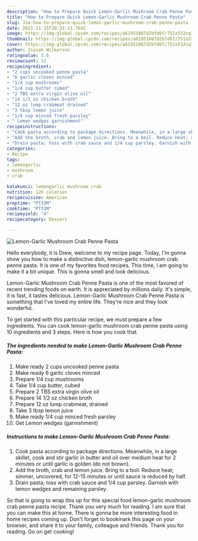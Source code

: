 ```yaml
---
description: "How to Prepare Quick Lemon-Garlic Mushroom Crab Penne Pasta"
title: "How to Prepare Quick Lemon-Garlic Mushroom Crab Penne Pasta"
slug: 314-how-to-prepare-quick-lemon-garlic-mushroom-crab-penne-pasta
date: 2021-11-15T20:33:13.764Z
image: https://img-global.cpcdn.com/recipes/a61951087d2bfd6f/751x532cq70/lemon-garlic-mushroom-crab-penne-pasta-recipe-main-photo.jpg
thumbnail: https://img-global.cpcdn.com/recipes/a61951087d2bfd6f/751x532cq70/lemon-garlic-mushroom-crab-penne-pasta-recipe-main-photo.jpg
cover: https://img-global.cpcdn.com/recipes/a61951087d2bfd6f/751x532cq70/lemon-garlic-mushroom-crab-penne-pasta-recipe-main-photo.jpg
author: Isaiah Wilkerson
ratingvalue: 3.6
reviewcount: 12
recipeingredient:
- "2 cups uncooked penne pasta"
- "6 garlic cloves minced"
- "1/4 cup mushrooms"
- "1/4 cup butter cubed"
- "2 TBS extra virgin olive oil"
- "14 1/2 oz chicken broth"
- "12 oz lump crabmeat drained"
- "3 tbsp lemon juice"
- "1/4 cup minced fresh parsley"
- " Lemon wedges garnishment"
recipeinstructions:
- "Cook pasta according to package directions. Meanwhile, in a large skillet, cook and stir garlic in butter and oil over medium heat for 2 minutes or until garlic is golden (do not brown)."
- "Add the broth, crab and lemon juice. Bring to a boil. Reduce heat; simmer, uncovered, for 12-15 minutes or until sauce is reduced by half."
- "Drain pasta; toss with crab sauce and 1/4 cup parsley. Garnish with lemon wedges and remaining parsley."
categories:
- Recipe
tags:
- lemongarlic
- mushroom
- crab

katakunci: lemongarlic mushroom crab 
nutrition: 126 calories
recipecuisine: American
preptime: "PT33M"
cooktime: "PT33M"
recipeyield: "4"
recipecategory: Dessert

---
```



![Lemon-Garlic Mushroom Crab Penne Pasta](https://img-global.cpcdn.com/recipes/a61951087d2bfd6f/751x532cq70/lemon-garlic-mushroom-crab-penne-pasta-recipe-main-photo.jpg)

Hello everybody, it is Drew, welcome to my recipe page. Today, I'm gonna show you how to make a distinctive dish, lemon-garlic mushroom crab penne pasta. It is one of my favorites food recipes. This time, I am going to make it a bit unique. This is gonna smell and look delicious.



Lemon-Garlic Mushroom Crab Penne Pasta is one of the most favored of recent trending foods on earth. It is appreciated by millions daily. It's simple, it is fast, it tastes delicious. Lemon-Garlic Mushroom Crab Penne Pasta is something that I've loved my entire life. They're nice and they look wonderful.


To get started with this particular recipe, we must prepare a few ingredients. You can cook lemon-garlic mushroom crab penne pasta using 10 ingredients and 3 steps. Here is how you cook that.

<!--inarticleads1-->

##### The ingredients needed to make Lemon-Garlic Mushroom Crab Penne Pasta:

1. Make ready 2 cups uncooked penne pasta
1. Make ready 6 garlic cloves minced
1. Prepare 1/4 cup mushrooms
1. Take 1/4 cup butter, cubed
1. Prepare 2 TBS extra virgin olive oil
1. Prepare 14 1/2 oz chicken broth
1. Prepare 12 oz lump crabmeat, drained
1. Take 3 tbsp lemon juice
1. Make ready 1/4 cup minced fresh parsley
1. Get  Lemon wedges (garnishment)




<!--inarticleads2-->

##### Instructions to make Lemon-Garlic Mushroom Crab Penne Pasta:

1. Cook pasta according to package directions. Meanwhile, in a large skillet, cook and stir garlic in butter and oil over medium heat for 2 minutes or until garlic is golden (do not brown).
1. Add the broth, crab and lemon juice. Bring to a boil. Reduce heat; simmer, uncovered, for 12-15 minutes or until sauce is reduced by half.
1. Drain pasta; toss with crab sauce and 1/4 cup parsley. Garnish with lemon wedges and remaining parsley.




So that is going to wrap this up for this special food lemon-garlic mushroom crab penne pasta recipe. Thank you very much for reading. I am sure that you can make this at home. There is gonna be more interesting food in home recipes coming up. Don't forget to bookmark this page on your browser, and share it to your family, colleague and friends. Thank you for reading. Go on get cooking!
